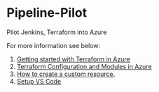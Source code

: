 # Pipeline-Pilot

Pilot Jenkins, Terraform into Azure  

For more information see below:

1. [Getting started with Terraform in Azure](doc/Getting-started-with-Terraform-in-Azure.md)
2. [Terraform Configuration and Modules in Azure](doc/Terraform-Configuration-and-Modules-in-Azure.md)
3. [How to create a custom resource.](https://github.dxc.com/wm/DSC-Gallery/blob/master/doc/Create-Dsc-Resource.md)
4. [Setup VS Code](doc/Setup-VSCode.md)
